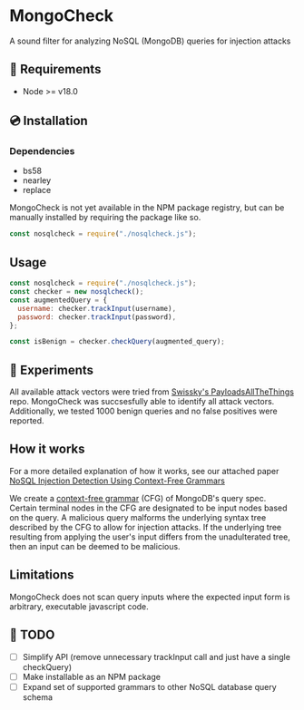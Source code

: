 # MongoCheck
A sound filter for analyzing NoSQL (MongoDB) queries for injection attacks

## 🔌 Requirements

- Node >= v18.0 

## 💿 Installation

### Dependencies
- bs58
- nearley
- replace

MongoCheck is not yet available in the NPM package registry, but can be manually installed by requiring the package like so.
```js
const nosqlcheck = require("./nosqlcheck.js");
```

## Usage

```js
const nosqlcheck = require("./nosqlcheck.js");
const checker = new nosqlcheck();
const augmentedQuery = {
  username: checker.trackInput(username),
  password: checker.trackInput(password),
};

const isBenign = checker.checkQuery(augmented_query);
```

## 🧪 Experiments

All available attack vectors were tried from [Swissky's PayloadsAllTheThings](https://github.com/swisskyrepo/PayloadsAllTheThings/tree/master/NoSQL%20Injection) repo.
MongoCheck was succsesfully able to identify all attack vectors. Additionally, we tested 1000 benign queries and no false positives were reported.

## How it works

For a more detailed explanation of how it works, see our attached paper [NoSQL Injection Detection Using Context-Free Grammars](paper.pdf)

We create a [context-free grammar](https://en.wikipedia.org/wiki/Context-free_grammar) (CFG) of MongoDB's query spec. Certain terminal nodes
in the CFG are designated to be input nodes based on the query. A malicious query malforms the underlying syntax tree described by the CFG 
to allow for injection attacks. If the underlying tree resulting from applying the user's input differs from the unadulterated tree, then
an input can be deemed to be malicious.

## Limitations

MongoCheck does not scan query inputs where the expected input form is arbitrary, executable javascript code. 

## 📄 TODO
- [ ] Simplify API (remove unnecessary trackInput call and just have a single checkQuery)
- [ ] Make installable as an NPM package
- [ ] Expand set of supported grammars to other NoSQL database query schema
